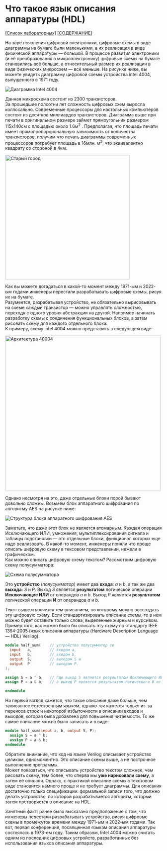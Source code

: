 # Что такое язык описания аппаратуры (HDL)

[\[Список лабораторных\]](../Labs/README.md) [\[СОДЕРЖАНИЕ\]](../README.md)

На заре появления цифровой электроники, цифровые схемы в виде диаграммы на бумаге были маленькими, а их реализация в виде физической аппаратуры — большой. В процессе развития электроники (и её преобразования в микроэлектронику) цифровые схемы на бумаге становились всё больше, а относительный размер их реализации в виде физических микросхем — всё меньше. На рисунке ниже, вы можете увидеть диаграмму цифровой схемы устройства intel 4004, выпущенного в 1971 году.

![Диаграмма Intel 4004](../../technical/Other/Pic/i4004.gif)

Данная микросхема состоит из 2300 транзисторов.  
За прошедшие полсотни лет сложность цифровых схем выросла коллосально. Современные процессоры для настольных компьютеров состоят из десятков миллиардов транзисторов. Диаграмма выше при печати в оригинальном размере займет прямоугольник размером 115х140см с площадью около 1.6м<sup>2</sup> . Предполагая, что площадь печати имеет прямопропорциональную зависимость от количества транзисторов, получим что печать диаграммы современных процессоров потребует площадь в 16млн. м<sup>2</sup>, что эквивалентно квадрату со стороной в 4км.

<img src="../../technical/Other/Pic/ancient_city.png" alt="Старый город" width="400"/>

Как вы можете догадаться в какой-то момент между 1971-ым и 2022-ым годами инженеры перестали разрабатывать цифровые схемы, рисуя их на бумаге.  
Разумеется, разрабатывая устройство, не обязательно вырисовывать на схеме каждый транзистор — можно управлять сложностью, переходя с одного уровня абстракции на другой. Например начинать разработку схемы с соединения функциональных блоков, а затем рисовать схему для каждого отдельного блока.  
К примеру, схему intel 4004 можно представить в следующем виде:

<img src="../../technical/Other/Pic/4004_arch.png" alt="Архитектура 40004" width="500"/>

Однако несмотря на это, даже отдельные блоки порой бывают довольно сложны. Возьмем блок аппаратного шифрования по алгоритму AES на рисунке ниже:

![Структура блока аппаратного шифрования AES](../../technical/Other/Pic/aes_enc_sml.png)

Заметьте, что даже этот блок не является атомарным. Каждая операция Исключающего ИЛИ, умножения, мультиплексирования сигнала и таблицы подстановки — это отдельные блоки, функционал которых еще надо реализовать.
В какой-то момент, инженеры поняли что проще описать цифровую схему в тексовом представлении, нежели в графическом.  
Как можно описать цифровую схему текстом? Рассмотрим цифровую схему полусумматора:

![Схема полусумматора](../../technical/Labs/Pic/1_fig-1.png)

Это **устройство** (_полусумматор_) имеет два **входа**: _a_ и _b_, а так же два **выхода**: _S_ и _P_.
Выход _S_ является **результатом** логической операции **Исключающее ИЛИ** от операндов _a_ и _b_.
Выход _P_ является **результатом** логической операции **И** от операндов _a_ и _b_.

Текст выше и является тем описанием, по которому можно воссоздать эту цифровую схему. Если стандартизировать описание схемы, то в нем можно будет оставить только слова, выделенные жирным и курсивом. Пример того, как можно было бы описать эту схему по стандарту IEEE 1364-2005 (язык описания аппаратуры (Hardware Description Language — HDL) Verilog):

``` Verilog
module half_sum(    // устройство полусумматор cо
  input   a,        // входом a,
  input   b,        // входом b,
  output  S,        // выходом S и
  output  P         // выходом P.
);

assign S = a ^ b;   // Где выход S является результатом Исключеющего ИЛИ от a и b,
assign P = a & b;   // а выход P является результатом логического И от a и b.

endmodule
```

На первый взгляд кажется, что такое описание даже больше, чем записанное естественным языком, однако так кажется только из-за переноса строк и некоторой избыточности в описании входов и выходов, которая была добавлена для повышения читаемости. То же самое описание можно было записать и в виде:

``` Verilog
module half_sum(input a, b, output S, P);
  assign S = a ^ b;
  assign P = a & b;
endmodule
```

Обратите внимание, что код на языке Verilog описывает устройство целиком, одномоментно. Это описание схемы выше, а не построчное выполнение программы.  
Может показаться, что описывать устройство текстом сложнее, чем рисовать схему, тем более, что сперва мы **уже нарисовали схему**, а затем её описали. Однако, с практикой описание схемы в текстовом виде становится намного проще и не требует диаграммы. Для описания достаточно только спецификации: формальной записи того, что должно делать устройство, по которой разрабатывается алгоритм, который затем претворяется в описание на HDL.

Занятный факт: ранее было высказано предположение о том, что инженеры перестали разрабатывать устройства, рисуя цифровые схемы в промежуток времени между 1971-ым и 2022-ым годами. Так вот, первая конференция, посвященная языкам описания аппаратуры состоялась в 1973-ем году. Таким образом, Intel 4004 можно считать одним из последних цифровых устройств, разработанных без использования языков описания аппаратуры.
